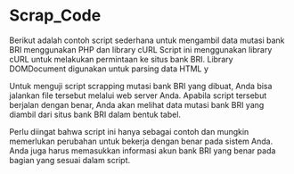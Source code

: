 # Scrap_Code
Berikut adalah contoh script sederhana untuk mengambil data mutasi bank BRI menggunakan PHP dan library cURL
Script ini menggunakan library cURL untuk melakukan permintaan ke situs bank BRI. Library DOMDocument digunakan untuk parsing data HTML y

Untuk menguji script scrapping mutasi bank BRI yang dibuat, Anda bisa jalankan file tersebut melalui web server Anda.
Apabila script tersebut berjalan dengan benar, Anda akan melihat data mutasi bank BRI yang diambil dari situs bank BRI dalam bentuk tabel.

Perlu diingat bahwa script ini hanya sebagai contoh dan mungkin memerlukan perubahan untuk bekerja dengan benar pada sistem Anda. Anda juga harus memasukkan informasi akun bank BRI yang benar pada bagian yang sesuai dalam script.
